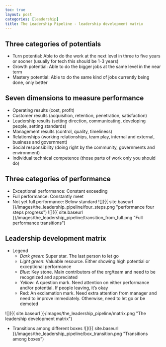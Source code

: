 ```yaml
---
toc: true
layout: post
categories: [leadership]
title: The Leadership Pipeline - leadership development matrix
---
```

## Three categories of potentials

* Turn potential: Able to do the work at the next level in three to five years or sooner (usually for tech this should be 1-3 years)
* Growth potential: Able to do the bigger jobs at the same level in the near term
* Mastery potential: Able to do the same kind of jobs currently being done, only better

## Seven dimensions to measure performance

* Operating results (cost, profit)
* Customer results (acquisition, retention, penetration, satisfaction)
* Leadership results (setting direction, communicating, developing people, setting standards)
* Management results (control, quality, timeliness)
* Relationships (working relationships, team play, internal and external, business and government)
* Social responsibility (doing right by the community, governments and environment)
* Individual technical competence (those parts of work only you should do)

## Three categories of performance

* Exceptional performance: Constant exceeding
* Full performance: Constantly meet
* Not yet full performance: Below standard
![]({{ site.baseurl }}/images/the_leadership_pipeline/four_steps.png "performance four steps progress")
![]({{ site.baseurl }}/images/the_leadership_pipeline/transition_from_full.png "Full performance transitions")

## Leadership development matrix

* Legend
    * *Dark green*: Super star. The last person to let go
    * *Light green*: Valuable resource. Either showing high potential or exceptional performance
    * *Blue*: Key stone. Main contributors of the org/team and need to be recognized and appreciated
    * *Yellow*: A question mark. Need attention on either performance and/or potential. If people leaving, it’s okay
    * Red: An exclamation mark.  Need extra attention from manager and need to improve immediately. Otherwise, need to let go or be demoted

![]({{ site.baseurl }}/images/the_leadership_pipeline/matrix.png "The leadership development matrix")

* Transitions among different boxes
![]({{ site.baseurl }}/images/the_leadership_pipeline/box_transition.png "Transitions among boxes")


